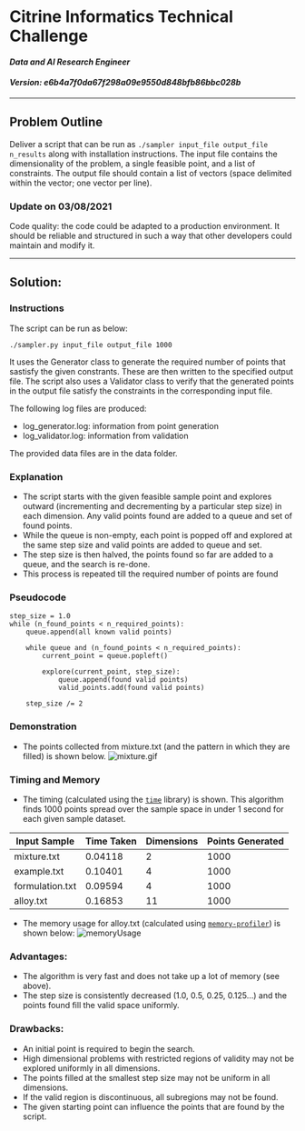 # Citrine Informatics Technical Challenge
#### *Data and AI Research Engineer*
#### *Version: e6b4a7f0da67f298a09e9550d848bfb86bbc028b*
---

## Problem Outline
Deliver a script that can be run as `./sampler input_file output_file n_results` along with installation instructions. The input file contains the dimensionality of the problem, a single feasible point, and a list of constraints. The output file should contain a list of vectors (space delimited within the vector; one vector per line).

### Update on 03/08/2021
Code quality: the code could be adapted to a production environment. It should be reliable and structured in such a way that other developers could maintain and modify it.

---

## Solution:
### Instructions
The script can be run as below:

```./sampler.py input_file output_file 1000```

It uses the Generator class to generate the required number of points that sastisfy the given constrants. These are then written to the specified output file. The script also uses a Validator class to verify that the generated points in the output file satisfy the constraints in the corresponding input file.

The following log files are produced:
* log_generator.log: information from point generation
* log_validator.log: information from validation

The provided data files are in the data folder.

### Explanation
* The script starts with the given feasible sample point and explores outward (incrementing and decrementing by a particular step size) in each dimension. Any valid points found are added to a queue and set of found points.
* While the queue is non-empty, each point is popped off and explored at the same step size and valid points are added to queue and set.
* The step size is then halved, the points found so far are added to a queue, and the search is re-done.
* This process is repeated till the required number of points are found


### Pseudocode
```
step_size = 1.0
while (n_found_points < n_required_points):
    queue.append(all known valid points)

	while queue and (n_found_points < n_required_points):
        current_point = queue.popleft()
        
        explore(current_point, step_size):
            queue.append(found valid points)
            valid_points.add(found valid points)
    
    step_size /= 2
```

### Demonstration
* The points collected from mixture.txt (and the pattern in which they are filled) is shown below.
![mixture.gif](images/mixture.gif)

### Timing and Memory
* The timing (calculated using the [`time`](https://docs.python.org/3/library/time.html) library) is shown.
This algorithm finds 1000 points spread over the sample space in under 1 second for each given sample dataset. 

| Input Sample      | Time Taken    | Dimensions    | Points Generated  |
| ---               | ---           | ---           | ---               |
| mixture.txt       | 0.04118       | 2             | 1000              |
| example.txt       | 0.10401       | 4             | 1000              |
| formulation.txt   | 0.09594       | 4             | 1000              |
| alloy.txt         | 0.16853       | 11            | 1000              |

* The memory usage for alloy.txt (calculated using [`memory-profiler`](https://pypi.org/project/memory-profiler/)) is shown below:
![memoryUsage](images/mprof_plot_alloys.png)

### Advantages:
* The algorithm is very fast and does not take up a lot of memory (see above).
* The step size is consistently decreased (1.0, 0.5, 0.25, 0.125…) and the points found fill the valid space uniformly.

### Drawbacks:
* An initial point is required to begin the search.
* High dimensional problems with restricted regions of validity may not be explored uniformly in all dimensions.
* The points filled at the smallest step size may not be uniform in all dimensions.
* If the valid region is discontinuous, all subregions may not be found.
* The given starting point can influence the points that are found by the script.